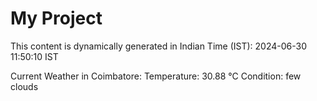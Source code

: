 # My Project

This content is dynamically generated in Indian Time (IST): 2024-06-30 11:50:10 IST


Current Weather in Coimbatore:
Temperature: 30.88 °C
Condition: few clouds
